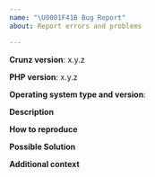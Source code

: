 ```yaml
---
name: "\U0001F41B Bug Report"
about: Report errors and problems

---
```


**Crunz version**: x.y.z

**PHP version**: x.y.z

**Operating system type and version**:

**Description**  
<!-- A clear and concise description of the problem. -->

**How to reproduce**  
<!-- Code and/or config needed to reproduce the problem. -->

**Possible Solution**  
<!--- Optional: only if you have suggestions on a fix/reason for the bug -->

**Additional context**  
<!-- Optional: any other context about the problem: log messages, screenshots, etc. -->
